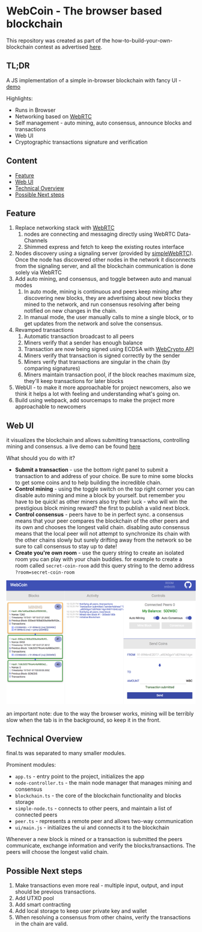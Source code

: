 # WebCoin - The browser based blockchain

This repository was created as part of the how-to-build-your-own-blockchain contest as advertised
[here](https://github.com/blockchain-academy/how-build-your-own-blockchain/blob/master/CONTEST.md).

## TL;DR

A JS implementation of a simple in-browser blockchain with fancy UI - [demo](https://mrbar42.github.io/how-build-your-own-blockchain/)

Highlights:
- Runs in Browser
- Networking based on [WebRTC](https://webrtc.org/)
- Self management - auto mining, auto consensus, announce blocks and transactions
- Web UI
- Cryptographic transactions signature and verification

## Content
- [Feature](#feature)
- [Web UI](#web-ui)
- [Technical Overview](#technical-overview)
- [Possible Next steps](#possible-next-steps)


## Feature
1. Replace networking stack with [WebRTC](https://webrtc.org/)
    1. nodes are connecting and messaging directly using WebRTC Data-Channels
    2. Shimmed express and fetch to keep the existing routes interface
2. Nodes discovery using a signaling server (provided by [simpleWebRTC](https://simplewebrtc.com/)).
   Once the node has discovered other nodes in the network it disconnects from the signaling server, and all the blockchain communication is done solely via WebRTC
3. Add auto mining, and consensus, and toggle between auto and manual modes
    1. In auto mode, mining is continuous and peers keep mining after discovering new blocks,
     they are advertising about new blocks they mined to the network, and run consensus resolving after being notified on new changes in the chain.
    2. In manual mode, the user manually calls to mine a single block, or to get updates from the network and solve the consensus.
4. Revamped transactions
    1. Automatic transaction broadcast to all peers
    2. Miners verify that a sender has enough balance
    3. Transaction are now being signed using ECDSA with [WebCrypto API](https://en.wikipedia.org/wiki/Web_cryptography_API)
    4. Miners verify that transaction is signed correctly by the sender
    5. Miners verify that transactions are singular in the chain (by comparing signatures)
    6. Miners maintain transaction pool, if the block reaches maximum size, they'll keep transactions for later blocks
5. WebUI - to make it more approachable for project newcomers, also we think it helps a lot with feeling and understanding what's going on.
6. Build using webpack, add sourcemaps to make the project more approachable to newcomers

## Web UI

it visualizes the blockchain and allows submitting transactions, controlling mining and consensus.
a live demo can be found [here](https://mrbar42.github.io/how-build-your-own-blockchain/)


What should you do with it?
- **Submit a transaction** - use the bottom right panel to submit a transaction to and address of your choice.
Be sure to mine some blocks to get some coins and to help building the incredible chain.
- **Control mining** - using the toggle switch on the top right corner you can disable auto mining and mine a block by yourself.
but remember you have to be quick! as other miners also try their luck - who will win the prestigious block mining reward?
the first to publish a valid next block.
- **Control consensus** - peers have to be in perfect sync. a consensus means that your peer compares
the blockchain of the other peers and its own and chooses the longest valid chain.
disabling auto consensus means that the local peer will not attempt to synchronize its chain with the other chains slowly
but surely drifting away from the network so be sure to call consensus to stay up to date!
- **Create you're own room** - use the query string to create an isolated room you can play with your chain buddies.
for example to create a room called `secret-coin-room` add this query string to the demo address `?room=secret-coin-room`

![](./web-ui.png)

an important note: due to the way the browser works,
mining will be terribly slow when the tab is in the background, so keep it in the front.

## Technical Overview
 final.ts was separated to many smaller modules.

 Prominent modules:
 - `app.ts` - entry point to the project, initializes the app
 - `node-controller.ts` - the main node manager that manages mining and consensus
 - `blockchain.ts` - the core of the blockchain functionality and blocks storage
 - `simple-node.ts` - connects to other peers, and maintain a list of connected peers
 - `peer.ts` - represents a remote peer and allows two-way communication
 - `ui/main.js` - initializes the ui and connects it to the blockchain

Whenever a new block is mined or a transaction is submitted the peers communicate,
exchange information and verify the blocks/transactions.
The peers will choose the longest valid chain.


## Possible Next steps
1. Make transactions even more real - multiple input, output, and input should be previous transactions.
2. Add UTXO pool
3. Add smart contracting
4. Add local storage to keep user private key and wallet
5. When resolving a consensus from other chains, verify the transactions in the chain are valid.

